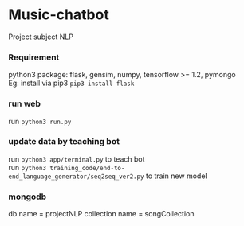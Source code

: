 # Music-chatbot
Project subject NLP
### Requirement
python3 package: flask, gensim, numpy, tensorflow >= 1.2, pymongo  
Eg: install via pip3 `pip3 install flask`
### run web
run `python3 run.py`
### update data by teaching bot
run `python3 app/terminal.py` to teach bot  
run `python3 training_code/end-to-end_language_generator/seq2seq_ver2.py` to train new model
### mongodb
db name = projectNLP
collection name = songCollection